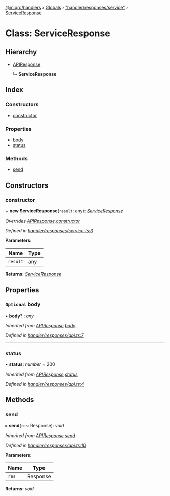[@miqro/handlers](../README.md) › [Globals](../globals.md) › ["handler/responses/service"](../modules/_handler_responses_service_.md) › [ServiceResponse](_handler_responses_service_.serviceresponse.md)

# Class: ServiceResponse

## Hierarchy

* [APIResponse](_handler_responses_api_.apiresponse.md)

  ↳ **ServiceResponse**

## Index

### Constructors

* [constructor](_handler_responses_service_.serviceresponse.md#constructor)

### Properties

* [body](_handler_responses_service_.serviceresponse.md#optional-body)
* [status](_handler_responses_service_.serviceresponse.md#status)

### Methods

* [send](_handler_responses_service_.serviceresponse.md#send)

## Constructors

###  constructor

\+ **new ServiceResponse**(`result`: any): *[ServiceResponse](_handler_responses_service_.serviceresponse.md)*

*Overrides [APIResponse](_handler_responses_api_.apiresponse.md).[constructor](_handler_responses_api_.apiresponse.md#constructor)*

*Defined in [handler/responses/service.ts:3](https://github.com/claukers/miqro-express/blob/70eb4a6/src/handler/responses/service.ts#L3)*

**Parameters:**

Name | Type |
------ | ------ |
`result` | any |

**Returns:** *[ServiceResponse](_handler_responses_service_.serviceresponse.md)*

## Properties

### `Optional` body

• **body**? : *any*

*Inherited from [APIResponse](_handler_responses_api_.apiresponse.md).[body](_handler_responses_api_.apiresponse.md#optional-body)*

*Defined in [handler/responses/api.ts:7](https://github.com/claukers/miqro-express/blob/70eb4a6/src/handler/responses/api.ts#L7)*

___

###  status

• **status**: *number* = 200

*Inherited from [APIResponse](_handler_responses_api_.apiresponse.md).[status](_handler_responses_api_.apiresponse.md#status)*

*Defined in [handler/responses/api.ts:4](https://github.com/claukers/miqro-express/blob/70eb4a6/src/handler/responses/api.ts#L4)*

## Methods

###  send

▸ **send**(`res`: Response): *void*

*Inherited from [APIResponse](_handler_responses_api_.apiresponse.md).[send](_handler_responses_api_.apiresponse.md#send)*

*Defined in [handler/responses/api.ts:10](https://github.com/claukers/miqro-express/blob/70eb4a6/src/handler/responses/api.ts#L10)*

**Parameters:**

Name | Type |
------ | ------ |
`res` | Response |

**Returns:** *void*
